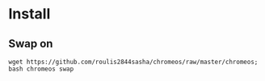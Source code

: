 # Install

## Swap on
`wget https://github.com/roulis2844sasha/chromeos/raw/master/chromeos; bash chromeos swap`